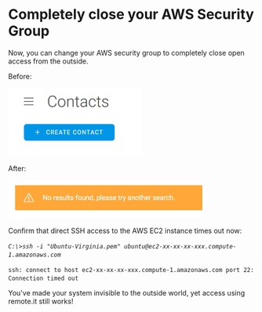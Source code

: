 # Completely close your AWS Security Group

Now, you can change your AWS security group to completely close open access from the outside.

Before:

![](../../.gitbook/assets/image%20%28483%29.png)

After:

![](../../.gitbook/assets/image%20%28176%29.png)

Confirm that direct SSH access to the AWS EC2 instance times out now:

_`C:\>ssh -i "Ubuntu-Virginia.pem" ubuntu@ec2-xx-xx-xx-xxx.compute-1.amazonaws.com`_ 

`ssh: connect to host ec2-xx-xx-xx-xxx.compute-1.amazonaws.com port 22: Connection timed out`

You've made your system invisible to the outside world, yet access using remote.it still works!



